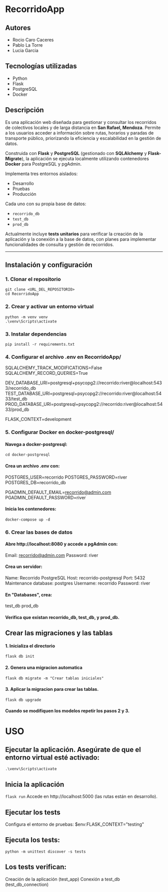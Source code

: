 # RecorridoApp

## Autores
- Rocio Caro Caceres
- Pablo La Torre
- Lucia Garcia

## Tecnologías utilizadas

- Python
- Flask
- PostgreSQL
- Docker

## Descripción

 Es una aplicación web diseñada para gestionar y consultar los recorridos de colectivos locales y de larga distancia en **San Rafael, Mendoza**.
Permite a los usuarios acceder a información sobre rutas, horarios y paradas de transporte público, priorizando la eficiencia y escalabilidad en la gestión de datos.

Construida con **Flask** y **PostgreSQL** (gestionado con **SQLAlchemy** y **Flask-Migrate**), la aplicación se ejecuta localmente utilizando contenedores **Docker** para PostgreSQL y pgAdmin.

Implementa tres entornos aislados:
- Desarrollo
- Pruebas
- Producción

Cada uno con su propia base de datos:
- `recorrido_db`
- `test_db`
- `prod_db`

Actualmente incluye **tests unitarios** para verificar la creación de la aplicación y la conexión a la base de datos, con planes para implementar funcionalidades de consulta y gestión de recorridos.

---

## Instalación y configuración

### 1. Clonar el repositorio

`git clone <URL_DEL_REPOSITORIO>`  
`cd RecorridoApp`

### 2. Crear y activar un entorno virtual

`python -m venv venv`  
`.\venv\Scripts\activate`

### 3. Instalar dependencias

`pip install -r requirements.txt`

### 4. Configurar el archivo .env en RecorridoApp/

SQLALCHEMY_TRACK_MODIFICATIONS=False
SQLALCHEMY_RECORD_QUERIES=True

DEV_DATABASE_URI=postgresql+psycopg2://recorrido:river@localhost:5433/recorrido_db
TEST_DATABASE_URI=postgresql+psycopg2://recorrido:river@localhost:5433/test_db
PROD_DATABASE_URI=postgresql+psycopg2://recorrido:river@localhost:5433/prod_db

FLASK_CONTEXT=development

### 5. Configurar Docker en docker-postgresql/

#### Navega a docker-postgresql:

`cd docker-postgresql`

#### Crea un archivo .env con:

POSTGRES_USER=recorrido
POSTGRES_PASSWORD=river
POSTGRES_DB=recorrido_db

PGADMIN_DEFAULT_EMAIL=recorrido@admin.com
PGADMIN_DEFAULT_PASSWORD=river

#### Inicia los contenedores:

`docker-compose up -d`

### 6. Crear las bases de datos

#### Abre http://localhost:8080 y accede a pgAdmin con:

Email: recorrido@admin.com
Password: river

#### Crea un servidor:

Name: Recorrido PostgreSQL
Host: recorrido-postgresql
Port: 5432
Maintenance database: postgres
Username: recorrido
Password: river


#### En "Databases", crea:

test_db
prod_db

#### Verifica que existan recorrido_db, test_db, y prod_db.

## Crear las migraciones y las tablas
#### 1. Inicializa el directorio
`flask db init`

#### 2. Genera una migracion automatica 
`flask db migrate -m "Crear tablas iniciales"`

#### 3. Aplicar la migracion para crear las tablas.
`flask db upgrade`

#### Cuando se modifiquen los modelos repetir los pasos 2 y 3.

# USO
## Ejecutar la aplicación. Asegúrate de que el entorno virtual esté activado:

`.\venv\Scripts\activate`


## Inicia la aplicación

`flask run`
Accede en http://localhost:5000 (las rutas están en desarrollo).

## Ejecutar los tests
Configura el entorno de pruebas:
$env:FLASK_CONTEXT="testing"

## Ejecuta los tests:
`python -m unittest discover -s tests`

## Los tests verifican:

Creación de la aplicación (test_app)
Conexión a test_db (test_db_connection)

